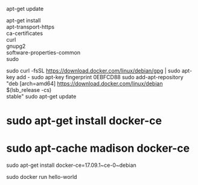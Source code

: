 apt-get update

apt-get install \
     apt-transport-https \
     ca-certificates \
     curl \
     gnupg2 \
     software-properties-common \
     sudo

sudo curl -fsSL https://download.docker.com/linux/debian/gpg | sudo apt-key add -
sudo apt-key fingerprint 0EBFCD88
sudo add-apt-repository \
   "deb [arch=amd64] https://download.docker.com/linux/debian \
   $(lsb_release -cs) \
   stable"
sudo apt-get update
# sudo apt-get install docker-ce
# sudo apt-cache madison docker-ce

sudo apt-get install docker-ce=17.09.1~ce-0~debian

sudo docker run hello-world